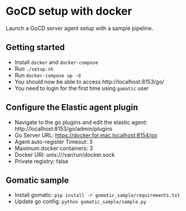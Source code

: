 # GoCD setup with docker
Launch a GoCD server agent setup with a sample pipeline.

## Getting started
* Install `docker` and `docker-compose`
* Run `./setup.sh`
* Run `docker-compose up -d`
* You should now be able to access http://localhost:8153/go/
* You need to login for the first time using `gomatic` user

## Configure the Elastic agent plugin
* Navigate to the go plugins and edit the elastic agent: http://localhost:8153/go/admin/plugins
* Go Server URL: https://docker.for.mac.localhost:8154/go
* Agent auto-register Timeout: 3
* Maximum docker containers: 3
* Docker URI: unix:///var/run/docker.sock
* Private registry: false

## Gomatic sample
* Install gomatic: `pip install -r gomatic_sample/requirements.txt`
* Update go config: `python gomatic_sample/sample.py`
